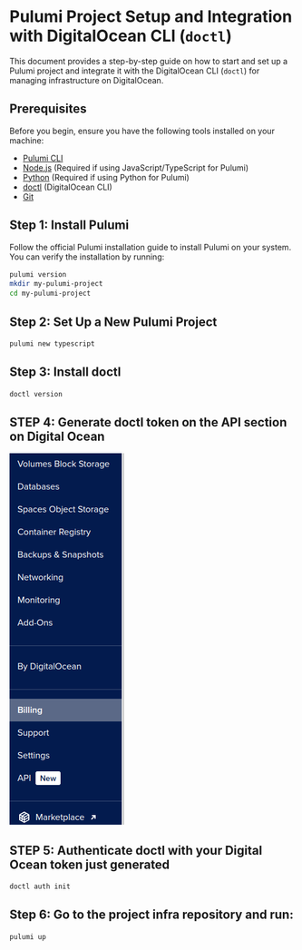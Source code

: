 # Pulumi Project Setup and Integration with DigitalOcean CLI (`doctl`)

This document provides a step-by-step guide on how to start and set up a Pulumi project and integrate it with the DigitalOcean CLI (`doctl`) for managing infrastructure on DigitalOcean.

## Prerequisites

Before you begin, ensure you have the following tools installed on your machine:

- [Pulumi CLI](https://www.pulumi.com/docs/get-started/install/)
- [Node.js](https://nodejs.org/) (Required if using JavaScript/TypeScript for Pulumi)
- [Python](https://www.python.org/downloads/) (Required if using Python for Pulumi)
- [doctl](https://docs.digitalocean.com/reference/doctl/how-to/install/) (DigitalOcean CLI)
- [Git](https://git-scm.com/downloads)

## Step 1: Install Pulumi

Follow the official Pulumi installation guide to install Pulumi on your system. You can verify the installation by running:

```bash
pulumi version
mkdir my-pulumi-project
cd my-pulumi-project
```
## Step 2: Set Up a New Pulumi Project

```bash
pulumi new typescript
```
## Step 3: Install doctl

```bash
doctl version
```

## STEP 4: Generate doctl token on the API section on Digital Ocean
![alt text](image.png)

## STEP 5: Authenticate doctl with your Digital Ocean token just generated

```bash
doctl auth init
```

## Step 6: Go to the project infra repository and run:

```bash
pulumi up
```


